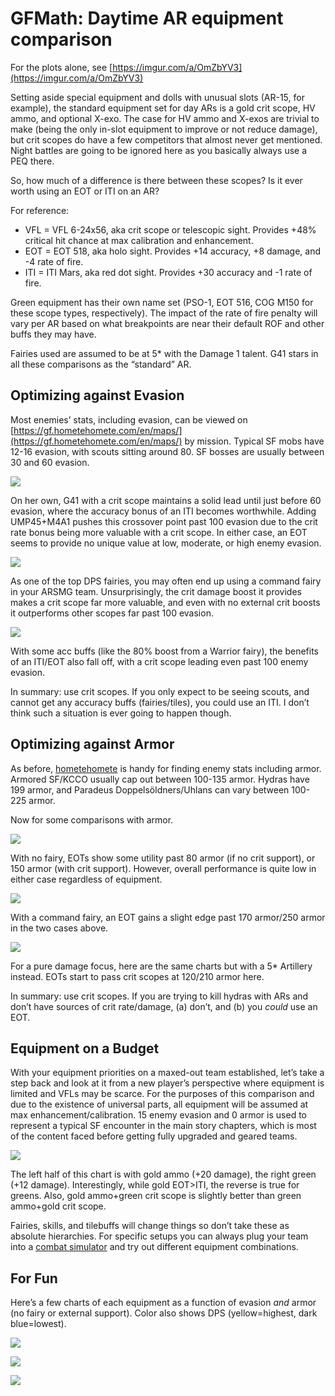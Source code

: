 # GFMath: Daytime AR equipment comparison

For the plots alone, see [https://imgur.com/a/OmZbYV3](https://imgur.com/a/OmZbYV3)

Setting aside special equipment and dolls with unusual slots (AR-15, for example), the standard equipment set for day ARs is a gold crit scope, HV ammo, and optional X-exo. The case for HV ammo and X-exos are trivial to make (being the only in-slot equipment to improve or not reduce damage), but crit scopes do have a few competitors that almost never get mentioned. Night battles are going to be ignored here as you basically always use a PEQ there.

So, how much of a difference is there between these scopes? Is it ever worth using an EOT or ITI on an AR?

For reference:

* VFL = VFL 6-24x56, aka crit scope or telescopic sight. Provides +48% critical hit chance at max calibration and enhancement.
* EOT = EOT 518, aka holo sight. Provides +14 accuracy, +8 damage, and -4 rate of fire.
* ITI = ITI Mars, aka red dot sight. Provides +30 accuracy and -1 rate of fire.

Green equipment has their own name set (PSO-1, EOT 516, COG M150 for these scope types, respectively). The impact of the rate of fire penalty will vary per AR based on what breakpoints are near their default ROF and other buffs they may have.

Fairies used are assumed to be at 5* with the Damage 1 talent. G41 stars in all these comparisons as the “standard” AR.

## Optimizing against Evasion

Most enemies’ stats, including evasion, can be viewed on [https://gf.hometehomete.com/en/maps/](https://gf.hometehomete.com/en/maps/) by mission. Typical SF mobs have 12-16 evasion, with scouts sitting around 80. SF bosses are usually between 30 and 60 evasion.

![](https://i.imgur.com/MwTr15t.png)

On her own, G41 with a crit scope maintains a solid lead until just before 60 evasion, where the accuracy bonus of an ITI becomes worthwhile. Adding UMP45+M4A1 pushes this crossover point past 100 evasion due to the crit rate bonus being more valuable with a crit scope. In either case, an EOT seems to provide no unique value at low, moderate, or high enemy evasion.

![](https://i.imgur.com/81pkaOs.png)

As one of the top DPS fairies, you may often end up using a command fairy in your ARSMG team. Unsurprisingly, the crit damage boost it provides makes a crit scope far more valuable, and even with no external crit boosts it outperforms other scopes far past 100 evasion.

![](https://i.imgur.com/zCM2KKh.png)

With some acc buffs (like the 80% boost from a Warrior fairy), the benefits of an ITI/EOT also fall off, with a crit scope leading even past 100 enemy evasion.

In summary: use crit scopes. If you only expect to be seeing scouts, and cannot get any accuracy buffs (fairies/tiles), you could use an ITI. I don’t think such a situation is ever going to happen though.

## Optimizing against Armor

As before, [hometehomete](https://gf.hometehomete.com/en/maps/) is handy for finding enemy stats including armor. Armored SF/KCCO usually cap out between 100-135 armor. Hydras have 199 armor, and Paradeus Doppelsöldners/Uhlans can vary between 100-225 armor.

Now for some comparisons with armor.

![](https://i.imgur.com/d7PpQS2.png)

With no fairy, EOTs show some utility past 80 armor (if no crit support), or 150 armor (with crit support). However, overall performance is quite low in either case regardless of equipment.

![](https://i.imgur.com/bz1n6KY.png)

With a command fairy, an EOT gains a slight edge past 170 armor/250 armor in the two cases above.

![](https://i.imgur.com/hMTYcJC.png)

For a pure damage focus, here are the same charts but with a 5* Artillery instead. EOTs start to pass crit scopes at 120/210 armor here.

In summary: use crit scopes. If you are trying to kill hydras with ARs and don’t have sources of crit rate/damage, (a) don’t, and (b) you *could* use an EOT.

## Equipment on a Budget

With your equipment priorities on a maxed-out team established, let’s take a step back and look at it from a new player’s perspective where equipment is limited and VFLs may be scarce. For the purposes of this comparison and due to the existence of universal parts, all equipment will be assumed at max enhancement/calibration. 15 enemy evasion and 0 armor is used to represent a typical SF encounter in the main story chapters, which is most of the content faced before getting fully upgraded and geared teams.

![](https://i.imgur.com/HIWiWJh.png)

The left half of this chart is with gold ammo (+20 damage), the right green (+12 damage). Interestingly, while gold EOT>ITI, the reverse is true for greens. Also, gold ammo+green crit scope is slightly better than green ammo+gold crit scope.

Fairies, skills, and tilebuffs will change things so don’t take these as absolute hierarchies. For specific setups you can always plug your team into a [combat simulator](https://gfl.matsuda.tips/combatsim/) and try out different equipment combinations.

## For Fun

Here’s a few charts of each equipment as a function of evasion *and* armor (no fairy or external support). Color also shows DPS (yellow=highest, dark blue=lowest).

![](https://i.imgur.com/w3SmjuB.png)

![](https://i.imgur.com/fXiL5tl.png)

![](https://i.imgur.com/HpXQlSU.png)

